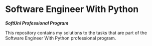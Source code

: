 # Software Engineer With Python
**_SoftUni Professional Program_**

This repository contains my solutions to the tasks that are part of the Software Engineer With Python professional program.
